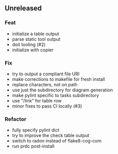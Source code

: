 ## Unreleased

### Feat

- initialize a table output
- parse static tool output
- doit tooling (#2)
- initialize with copier

### Fix

- try to output a compliant file URI
- make corrections to makefile for fresh install
- replace characters, not on path
- use just the subdirectory for diagram generation
- make pylint specific to tasks subdirectory
- use "/link" for table row
- minor fixes to pass CI locally (#3)

### Refactor

- fully specify pylint dict
- try to improve the check table output
- switch to radon instead of flake8-cog-com
- run prdc post-install
